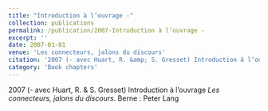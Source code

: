 ```yaml
---
title: "Introduction à l’ouvrage -"
collection: publications
permalink: /publication/2007-Introduction à l’ouvrage -
excerpt: ''
date: 2007-01-01
venue: 'Les connecteurs, jalons du discours'
citation: '2007 (- avec Huart, R. &amp; S. Gresset) Introduction à l’ouvrage <i>Les connecteurs, jalons du discours</i>. Berne : Peter Lang'
category: 'Book chapters'
---
```

2007 (- avec Huart, R. & S. Gresset) Introduction à l’ouvrage <i>Les connecteurs, jalons du discours</i>. Berne : Peter Lang